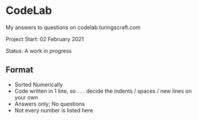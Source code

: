 # CodeLab

My answers to questions on codelab.turingscraft.com

Project Start: 02 February 2021

Status: A work in progress

## Format

+ Sorted Numerically
+ Code written in 1 line, so . . . decide the indents / spaces / new lines on your own
+ Answers only; No questions
+ Not every number is listed here

